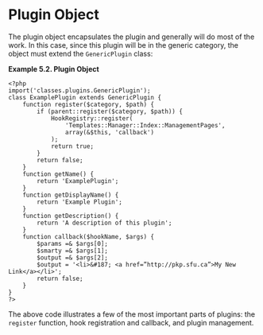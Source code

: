 # Plugin Object

The plugin object encapsulates the plugin and generally will do most of the work. In this case, since this plugin will be in the generic category, the object must extend the ``GenericPlugin`` class:

**Example 5.2. Plugin Object**

````
<?php 
import('classes.plugins.GenericPlugin'); 
class ExamplePlugin extends GenericPlugin { 
    function register($category, $path) { 
        if (parent::register($category, $path)) { 
            HookRegistry::register( 
                'Templates::Manager::Index::ManagementPages', 
                array(&$this, 'callback') 
            ); 
            return true; 
        } 
        return false; 
    } 
    function getName() { 
        return 'ExamplePlugin'; 
    } 
    function getDisplayName() { 
        return 'Example Plugin'; 
    } 
    function getDescription() { 
        return 'A description of this plugin'; 
    } 
    function callback($hookName, $args) { 
        $params =& $args[0]; 
        $smarty =& $args[1]; 
        $output =& $args[2]; 
        $output = '<li>&#187; <a href=”http://pkp.sfu.ca”>My New Link</a></li>'; 
        return false; 
    } 
} 
?>
````

The above code illustrates a few of the most important parts of plugins: the ``register`` function, hook registration and callback, and plugin management.

